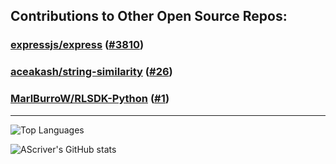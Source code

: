 ## Contributions to Other Open Source Repos:

[](https://github.com/expressjs/express/pull/3810)

### [expressjs/express](https://github.com/expressjs/express) ([#3810](https://github.com/expressjs/express/pull/3810))
### [aceakash/string-similarity](https://github.com/aceakash/string-similarity) ([#26](https://github.com/aceakash/string-similarity/pull/26))
### [MarlBurroW/RLSDK-Python](https://github.com/MarlBurroW/RLSDK-Python) ([#1](https://github.com/MarlBurroW/RLSDK-Python/pull/1))

_________________

![Top Languages](https://github-readme-stats.vercel.app/api/top-langs/?username=ascriver&layout=compact)

![AScriver's GitHub stats](https://github-readme-stats.vercel.app/api?username=ascriver)
